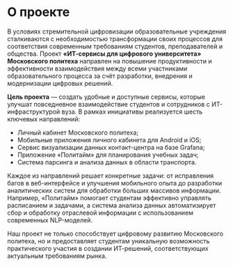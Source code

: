 # О проекте

В условиях стремительной цифровизации образовательные учреждения сталкиваются с необходимостью трансформации своих процессов для соответствия современным требованиям студентов, преподавателей и общества. Проект **«ИТ-сервисы для цифрового университета» Московского политеха** направлен на повышение продуктивности и эффективности взаимодействия между всеми участниками образовательного процесса за счёт разработки, внедрения и модернизации цифровых решений.

**Цель проекта** — создать удобные и доступные сервисы, которые улучшат повседневное взаимодействие студентов и сотрудников с ИТ-инфраструктурой вуза. В рамках инициативы реализуется шесть ключевых направлений:

- Личный кабинет Московского политеха;
- Мобильные приложения личного кабинета для Android и iOS;
- Сервис визуализации данных контакт-центра на базе Grafana;
- Приложение «Политайм» для планирования учебных задач;
- Система парсинга и анализа данных в области транспорта.

Каждое из направлений решает конкретные задачи: от исправления багов в веб-интерфейсе и улучшения мобильного опыта до разработки аналитических систем для обработки больших массивов информации. Например, «Политайм» помогает студентам эффективно управлять расписанием и задачами, а система анализа данных автоматизирует сбор и обработку отраслевой информации с использованием современных NLP-моделей.

Наш проект не только способствует цифровому развитию Московского политеха, но и предоставляет студентам уникальную возможность практического участия в создании ИТ-решений, соответствующих актуальным требованиям рынка.